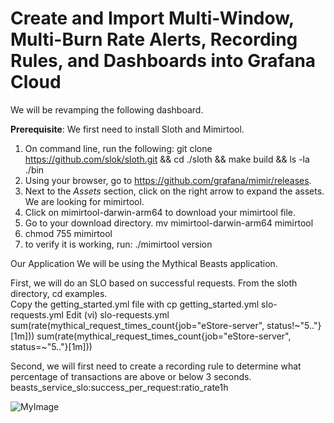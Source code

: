 # Create and Import Multi-Window, Multi-Burn Rate Alerts, Recording Rules, and Dashboards into Grafana Cloud
We will be revamping the following dashboard.

**Prerequisite**: We first need to install Sloth and Mimirtool.
1. On command line, run the following: git clone https://github.com/slok/sloth.git && cd ./sloth && make build && ls -la ./bin
2. Using your browser, go to https://github.com/grafana/mimir/releases. 
3. Next to the _Assets_ section, click on the right arrow to expand the assets. We are looking for mimirtool.
4. Click on mimirtool-darwin-arm64 to download your mimirtool file.
5. Go to your download directory. mv mimirtool-darwin-arm64 mimirtool
6. chmod 755 mimirtool
7. to verify it is working, run: ./mimirtool version

Our Application
We will be using the Mythical Beasts application.  

First, we will do an SLO based on successful requests.
From the sloth directory, cd examples.  
Copy the getting_started.yml file with cp getting_started.yml slo-requests.yml
Edit (vi) slo-requests.yml
sum(rate(mythical_request_times_count{job="eStore-server", status!~"5.."}[1m]))
sum(rate(mythical_request_times_count{job="eStore-server", status=~"5.."}[1m]))


Second, we will first need to create a recording rule to determine what percentage of transactions are above or below 3 seconds.
beasts_service_slo:success_per_request:ratio_rate1h











![MyImage](img/img.png)
